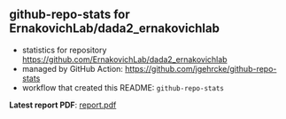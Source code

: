 ## github-repo-stats for ErnakovichLab/dada2_ernakovichlab

- statistics for repository https://github.com/ErnakovichLab/dada2_ernakovichlab
- managed by GitHub Action: https://github.com/jgehrcke/github-repo-stats
- workflow that created this README: `github-repo-stats`

**Latest report PDF**: [report.pdf](https://github.com/ErnakovichLab/dada2_ernakovichlab/raw/github-repo-stats/ErnakovichLab/dada2_ernakovichlab/latest-report/report.pdf)

